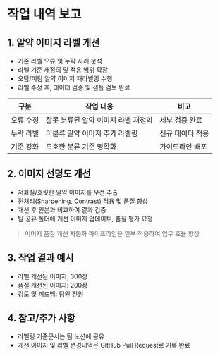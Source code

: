 # 작업 내역 보고

## 1. 알약 이미지 라벨 개선

- 기존 라벨 오류 및 누락 사례 분석
- 라벨 기준 재정의 및 적용 범위 확장
- 오탐/미탐 알약 이미지 재라벨링 수행
- 라벨 수정 후, 데이터 검증 및 샘플 검토 완료

| 구분    | 작업 내용                            | 비고           |
|--------|--------------------------------------|----------------|
| 오류 수정   | 잘못 분류된 알약 이미지 라벨 재정의         | 세부 검증 완료  |
| 누락 라벨   | 미분류 알약 이미지 추가 라벨링              | 신규 데이터 적용|
| 기준 강화   | 모호한 분류 기준 명확화                   | 가이드라인 배포 |

## 2. 이미지 선명도 개선

- 저화질/흐릿한 알약 이미지를 우선 추출
- 전처리(Sharpening, Contrast) 적용 및 품질 향상
- 개선 후 원본과 비교하여 결과 검증
- 팀 공유 폴더에 개선 이미지 업데이트, 품질 평가 요청

> 이미지 품질 개선 자동화 파이프라인을 일부 적용하여 업무 효율 향상

## 3. 작업 결과 예시

- 라벨 개선된 이미지: 300장
- 품질 개선된 이미지: 200장
- 검토 및 피드백: 팀원 전원

## 4. 참고/추가 사항

- 라벨링 기준문서는 팀 노션에 공유
- 개선 이미지 및 라벨 변경내역은 GitHub Pull Request로 기록 완료
